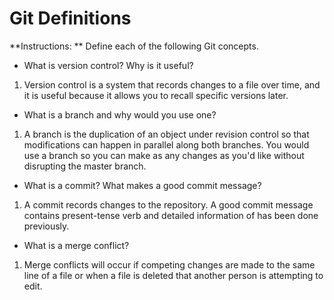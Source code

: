 # Git Definitions

**Instructions: ** Define each of the following Git concepts.

* What is version control?  Why is it useful?
1. Version control is a system that records changes to a file over time, and it is useful because it allows you to recall specific versions later.

* What is a branch and why would you use one?
1. A branch is the duplication of an object under revision control so that modifications can happen in parallel along both branches. You would use a branch so you can make as any changes as you'd like without disrupting the master branch.

* What is a commit? What makes a good commit message?
1. A commit records changes to the repository. A good commit message contains present-tense verb and detailed information of has been done previously.

* What is a merge conflict?
1. Merge conflicts will occur if competing changes are made to the same line of a file or when a file is deleted that another person is attempting to edit.
